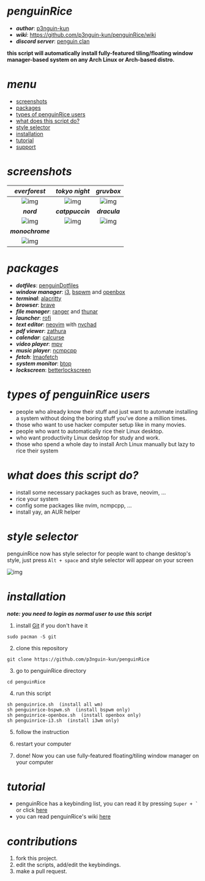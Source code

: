 # ***penguinRice***

- ***author***: [p3nguin-kun](https://github.com/p3nguin-kun)
- ***wiki***: https://github.com/p3nguin-kun/penguinRice/wiki
- ***discord server***: [penguin clan](https://discord.gg/https://discord.gg/yzn442FGuZ)

**this script will automatically install fully-featured tiling/floating window manager-based system on any Arch Linux or Arch-based distro.**

# ***menu***
- [screenshots](#screenshots)
- [packages](#packages)
- [types of penguinRice users](#types-of-penguinrice-users)
- [what does this script do?](#what-does-this-script-do)
- [style selector](#style-selector)
- [installation](#installation)
- [tutorial](#tutorial)
- [support](#support)

# ***screenshots***

| ***everforest*** | ***tokyo night*** | ***gruvbox*** |
| :--------: | :---------: | :-----: |
| ![img](https://i.imgur.com/bDQsb9t.png) | ![img](https://i.imgur.com/wMMFW8w.png) | ![img](https://i.imgur.com/CEKxCch.png) |
| ***nord*** | ***catppuccin*** | ***dracula*** |
| ![img](https://i.imgur.com/LOZ4VTD.png) | ![img](https://i.imgur.com/ERnoQQi.png) | ![img](https://i.imgur.com/aCYPnLm.png) |
| ***monochrome*** |
| ![img](https://i.imgur.com/lyDNUkM.png) |

# ***packages***
- ***dotfiles***: [penguinDotfiles](https://github.com/p3nguin-kun/penguinDotfiles)
- ***window manager***: [i3](https://i3wm.org), [bspwm](https://github.com/baskerville/bspwm) and [openbox](http://openbox.org/wiki/Main_Page)
- ***terminal***: [alacritty](https://alacritty.org/)
- ***browser***: [brave](https://brave.com/)
- ***file manager***: [ranger](https://ranger.github.io/) and [thunar](https://docs.xfce.org/xfce/thunar/start)
- ***launcher***: [rofi](https://github.com/davatorium/rofi)
- ***text editor***: [neovim](https://neovim.io) with [nvchad](https://github.com/NvChad/NvChad)
- ***pdf viewer***: [zathura](https://pwmt.org/projects/zathura/)
- ***calendar***: [calcurse](https://calcurse.org/)
- ***video player***: [mpv](https://mpv.io)
- ***music player***: [ncmpcpp](https://github.com/ncmpcpp/ncmpcpp)
- ***fetch***: [lmaofetch](https://github.com/p3nguin-kun/lmaofetch)
- ***system monitor***: [btop](https://github.com/aristocratos/btop)
- ***lockscreen***: [betterlockscreen](https://github.com/betterlockscreen/betterlockscreen)

# ***types of penguinRice users***
- people who already know their stuff and just want to automate installing a system without doing the boring stuff you’ve done a million times.
- those who want to use hacker computer setup like in many movies.
- people who want to automatically rice their Linux desktop.
- who want productivity Linux desktop for study and work.
- those who spend a whole day to install Arch Linux manually but lazy to rice their system

# ***what does this script do?***
- install some necessary packages such as brave, neovim, ...
- rice your system
- config some packages like nvim, ncmpcpp, ...
- install yay, an AUR helper

# ***style selector***
penguinRice now has style selector for people want to change desktop's style, just press ```Alt + space``` and style selector will appear on your screen

![img](https://i.imgur.com/KaAwop3.png)

# ***installation***

***note: you need to login as normal user to use this script***

1. install [Git](https://git-scm.com/) if you don't have it
```
sudo pacman -S git
```

2. clone this repository
```
git clone https://github.com/p3nguin-kun/penguinRice
```

3. go to penguinRice directory
```
cd penguinRice
```

4. run this script
```
sh penguinrice.sh  (install all wm)
sh penguinrice-bspwm.sh  (install bspwm only)
sh penguinrice-openbox.sh  (install openbox only)
sh penguinrice-i3.sh  (install i3wm only)
```

5. follow the instruction

6. restart your computer

7. done! Now you can use fully-featured floating/tiling window manager on your computer

# ***tutorial***
- penguinRice has a keybinding list, you can read it by pressing ``` Super + ` ``` or click [here](https://github.com/p3nguin-kun/penguinRice/wiki/2.-Keybindings-and-commands)
- you can read penguinRice's wiki [here](https://codeberg.org/p3nguin-kun/penguinRice/wiki)

# ***contributions***

1. fork this project.
2. edit the scripts, add/edit the keybindings.
3. make a pull request.

